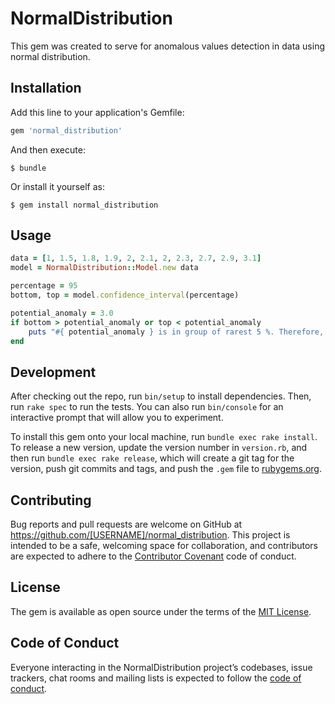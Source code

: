 # NormalDistribution

This gem was created to serve for anomalous values detection in data using normal distribution.

## Installation

Add this line to your application's Gemfile:

```ruby
gem 'normal_distribution'
```

And then execute:

    $ bundle

Or install it yourself as:

    $ gem install normal_distribution

## Usage

```ruby
data = [1, 1.5, 1.8, 1.9, 2, 2.1, 2, 2.3, 2.7, 2.9, 3.1]
model = NormalDistribution::Model.new data

percentage = 95
bottom, top = model.confidence_interval(percentage)

potential_anomaly = 3.0
if bottom > potential_anomaly or top < potential_anomaly  
    puts "#{ potential_anomaly } is in group of rarest 5 %. Therefore, it's an anomaly"
end
```

## Development

After checking out the repo, run `bin/setup` to install dependencies. Then, run `rake spec` to run the tests. You can also run `bin/console` for an interactive prompt that will allow you to experiment.

To install this gem onto your local machine, run `bundle exec rake install`. To release a new version, update the version number in `version.rb`, and then run `bundle exec rake release`, which will create a git tag for the version, push git commits and tags, and push the `.gem` file to [rubygems.org](https://rubygems.org).

## Contributing

Bug reports and pull requests are welcome on GitHub at https://github.com/[USERNAME]/normal_distribution. This project is intended to be a safe, welcoming space for collaboration, and contributors are expected to adhere to the [Contributor Covenant](http://contributor-covenant.org) code of conduct.

## License

The gem is available as open source under the terms of the [MIT License](https://opensource.org/licenses/MIT).

## Code of Conduct

Everyone interacting in the NormalDistribution project’s codebases, issue trackers, chat rooms and mailing lists is expected to follow the [code of conduct](https://github.com/[USERNAME]/normal_distribution/blob/master/CODE_OF_CONDUCT.md).
